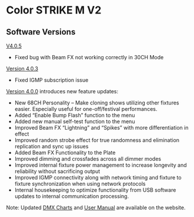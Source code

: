 # Color STRIKE M V2

## Software Versions

[V4.0.5](https://github.com/Chauvet-Pro/COLORSTRIKEMV2/blob/03188c18d6a1190fed321cab7a5c6c544351a7a8/Firmware/V4.0.5.zip)
- Fixed bug with Beam FX not working correctly in 30CH Mode

[Version 4.0.3](https://github.com/Chauvet-Pro/COLORSTRIKEMV2/blob/8411d303a57775e7d5fb10c1775df3a52526bd80/Firmware/Color%20Strike%20M_V4.0.3.zip)
- Fixed IGMP subscription issue

[Version 4.0.0](https://github.com/Chauvet-Pro/COLORSTRIKEMV2/blob/e57f05366d8f4443292547eed944bc5aa45f9235/Firmware/V4_0_0_01-15-2024_Color%20Strike%20M.zip) introduces new feature updates:

-	New 68CH Personality – Make cloning shows utilizing other fixtures easier. Especially useful for one-off/festival performances.
-	Added “Enable Bump Flash” function to the menu
-	Added new manual self-test function to the menu
-	Improved Beam FX “Lightning” and “Spikes” with more differentiation in effect
-	Improved random strobe effect for true randomness and elimination replication and sync up issues
-	Added Beam FX Functionality to the Plate
-	Improved dimming and crossfades across all dimmer modes
-	Improved internal fixture power management to increase longevity and reliability without sacrificing output
-	Improved IGMP connectivity along with network timing and fixture to fixture synchronization when using network protocols
-	Internal housekeeping to optimize functionality from USB software updates to internal communication processing.

Note: Updated [DMX Charts](https://www.chauvetprofessional.com/wp-content/uploads/2021/09/Color-STRIKE-M_DMX_Chart_Rev7.pdf) and [User Manual](https://www.chauvetprofessional.com/wp-content/uploads/2021/09/Color_STRIKE_M_UM_Rev12.pdf) are available on the website.

